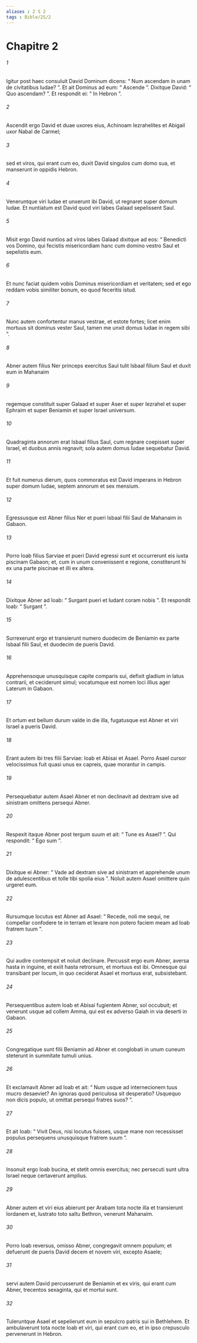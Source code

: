 ```yaml
---
aliases : 2 S 2
tags : Bible/2S/2
---
```


# Chapitre 2

###### 1
Igitur post haec consuluit David Dominum dicens: “ Num ascendam in unam de civitatibus Iudae? ”. Et ait Dominus ad eum: “ Ascende ”. Dixitque David: “ Quo ascendam? ”. Et respondit ei: “ In Hebron ”. 
###### 2
Ascendit ergo David et duae uxores eius, Achinoam Iezrahelites et Abigail uxor Nabal de Carmel; 
###### 3
sed et viros, qui erant cum eo, duxit David singulos cum domo sua, et manserunt in oppidis Hebron. 
###### 4
Veneruntque viri Iudae et unxerunt ibi David, ut regnaret super domum Iudae. Et nuntiatum est David quod viri Iabes Galaad sepelissent Saul. 
###### 5
Misit ergo David nuntios ad viros Iabes Galaad dixitque ad eos: “ Benedicti vos Domino, qui fecistis misericordiam hanc cum domino vestro Saul et sepelistis eum. 
###### 6
Et nunc faciat quidem vobis Dominus misericordiam et veritatem; sed et ego reddam vobis similiter bonum, eo quod feceritis istud. 
###### 7
Nunc autem confortentur manus vestrae, et estote fortes; licet enim mortuus sit dominus vester Saul, tamen me unxit domus Iudae in regem sibi ”.
###### 8
Abner autem filius Ner princeps exercitus Saul tulit Isbaal filium Saul et duxit eum in Mahanaim 
###### 9
regemque constituit super Galaad et super Aser et super Iezrahel et super Ephraim et super Beniamin et super Israel universum. 
###### 10
Quadraginta annorum erat Isbaal filius Saul, cum regnare coepisset super Israel, et duobus annis regnavit; sola autem domus Iudae sequebatur David. 
###### 11
Et fuit numerus dierum, quos commoratus est David imperans in Hebron super domum Iudae, septem annorum et sex mensium.
###### 12
Egressusque est Abner filius Ner et pueri Isbaal filii Saul de Mahanaim in Gabaon. 
###### 13
Porro Ioab filius Sarviae et pueri David egressi sunt et occurrerunt eis iuxta piscinam Gabaon; et, cum in unum convenissent e regione, constiterunt hi ex una parte piscinae et illi ex altera. 
###### 14
Dixitque Abner ad Ioab: “ Surgant pueri et ludant coram nobis ”. Et respondit Ioab: “ Surgant ”. 
###### 15
Surrexerunt ergo et transierunt numero duodecim de Beniamin ex parte Isbaal filii Saul, et duodecim de pueris David. 
###### 16
Apprehensoque unusquisque capite comparis sui, defixit gladium in latus contrarii, et ceciderunt simul; vocatumque est nomen loci illius ager Laterum in Gabaon.
###### 17
Et ortum est bellum durum valde in die illa, fugatusque est Abner et viri Israel a pueris David. 
###### 18
Erant autem ibi tres filii Sarviae: Ioab et Abisai et Asael. Porro Asael cursor velocissimus fuit quasi unus ex capreis, quae morantur in campis. 
###### 19
Persequebatur autem Asael Abner et non declinavit ad dextram sive ad sinistram omittens persequi Abner. 
###### 20
Respexit itaque Abner post tergum suum et ait: “ Tune es Asael? ”. Qui respondit: “ Ego sum ”. 
###### 21
Dixitque ei Abner: “ Vade ad dextram sive ad sinistram et apprehende unum de adulescentibus et tolle tibi spolia eius ”. Noluit autem Asael omittere quin urgeret eum. 
###### 22
Rursumque locutus est Abner ad Asael: “ Recede, noli me sequi, ne compellar confodere te in terram et levare non potero faciem meam ad Ioab fratrem tuum ”. 
###### 23
Qui audire contempsit et noluit declinare. Percussit ergo eum Abner, aversa hasta in inguine, et exiit hasta retrorsum, et mortuus est ibi. Omnesque qui transibant per locum, in quo ceciderat Asael et mortuus erat, subsistebant.
###### 24
Persequentibus autem Ioab et Abisai fugientem Abner, sol occubuit; et venerunt usque ad collem Amma, qui est ex adverso Gaiah in via deserti in Gabaon. 
###### 25
Congregatique sunt filii Beniamin ad Abner et conglobati in unum cuneum steterunt in summitate tumuli unius. 
###### 26
Et exclamavit Abner ad Ioab et ait: “ Num usque ad internecionem tuus mucro desaeviet? An ignoras quod periculosa sit desperatio? Usquequo non dicis populo, ut omittat persequi fratres suos? ”. 
###### 27
Et ait Ioab: “ Vivit Deus, nisi locutus fuisses, usque mane non recessisset populus persequens unusquisque fratrem suum ”. 
###### 28
Insonuit ergo Ioab bucina, et stetit omnis exercitus; nec persecuti sunt ultra Israel neque certaverunt amplius. 
###### 29
Abner autem et viri eius abierunt per Arabam tota nocte illa et transierunt Iordanem et, lustrato toto saltu Bethron, venerunt Mahanaim. 
###### 30
Porro Ioab reversus, omisso Abner, congregavit omnem populum; et defuerunt de pueris David decem et novem viri, excepto Asaele; 
###### 31
servi autem David percusserunt de Beniamin et ex viris, qui erant cum Abner, trecentos sexaginta, qui et mortui sunt. 
###### 32
Tuleruntque Asael et sepelierunt eum in sepulcro patris sui in Bethlehem. Et ambulaverunt tota nocte Ioab et viri, qui erant cum eo, et in ipso crepusculo pervenerunt in Hebron.
